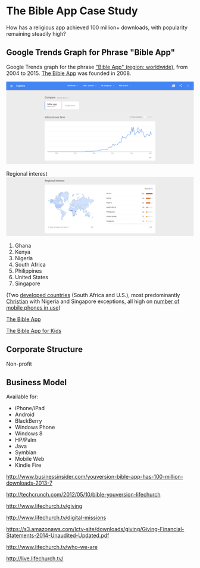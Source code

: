 # The Bible App Case Study

How has a religious app achieved 100 million+ downloads, with popularity remaining steadily high?

## Google Trends Graph for Phrase "Bible App"

Google Trends graph for the phrase ["Bible App" (region: worldwide)](http://www.google.com/trends/explore#q=Bible%20App), from 2004 to 2015. [The Bible App](https://www.bible.com/app) was founded in 2008.  

![](google-maps-and-trends/google-trends-the-bible-app.png)

Regional interest
![](google-maps-and-trends/google-trends-the-bible-app-regional-interest.png)

1. Ghana
2. Kenya
3. Nigeria
4. South Africa
5. Philippines
6. United States
7. Singapore

(Two [developed countries](http://en.wikipedia.org/wiki/The_World_Factbook_list_of_developed_countries) (South Africa and U.S.), most predominantly [Christian](http://en.wikipedia.org/wiki/Religious_information_by_country) with Nigeria and Singapore exceptions, all high on [number of mobile phones in use](http://en.wikipedia.org/wiki/List_of_countries_by_number_of_mobile_phones_in_use))


[The Bible App](https://www.bible.com/app)

[The Bible App for Kids](https://www.bible.com/kids)

## Corporate Structure 

Non-profit

## Business Model



Available for: 
* iPhone/iPad
* Android
* BlackBerry
* Windows Phone
* Windows 8
* HP/Palm
* Java
* Symbian
* Mobile Web
* Kindle Fire

http://www.businessinsider.com/youversion-bible-app-has-100-million-downloads-2013-7

http://techcrunch.com/2012/05/10/bible-youversion-lifechurch

http://www.lifechurch.tv/giving

http://www.lifechurch.tv/digital-missions

https://s3.amazonaws.com/lctv-site/downloads/giving/Giving-Financial-Statements-2014-Unaudited-Updated.pdf

http://www.lifechurch.tv/who-we-are

http://live.lifechurch.tv/

